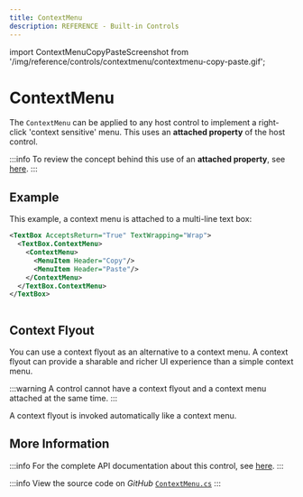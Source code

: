 ```yaml
---
title: ContextMenu
description: REFERENCE - Built-in Controls
---
```


import ContextMenuCopyPasteScreenshot from '/img/reference/controls/contextmenu/contextmenu-copy-paste.gif';

# ContextMenu

The `ContextMenu` can be applied to any host control to implement a right-click 'context sensitive' menu. This uses an **attached property** of the host control.

:::info
To review the concept behind this use of  an **attached property**, see [here](../../concepts/attached-property.md).
:::

## Example

This example, a context menu is attached to a multi-line text box:

```xml
<TextBox AcceptsReturn="True" TextWrapping="Wrap">
  <TextBox.ContextMenu>
    <ContextMenu>
      <MenuItem Header="Copy"/>
      <MenuItem Header="Paste"/>
    </ContextMenu>
  </TextBox.ContextMenu>     
</TextBox>
```

<img src={ContextMenuCopyPasteScreenshot} alt="" />

## Context Flyout

You can use a context flyout as an alternative to a context menu. A context flyout can provide a sharable and richer UI experience than a simple context menu.

:::warning
A control cannot have a context flyout and a context menu attached at the same time.
:::

A context flyout is invoked automatically like a context menu.

## More Information

:::info
For the complete API documentation about this control, see [here](https://api-docs.avaloniaui.net/docs/T_Avalonia_Controls_ContextMenu).
:::

:::info
View the source code on _GitHub_ [`ContextMenu.cs`](https://github.com/AvaloniaUI/Avalonia/blob/master/src/Avalonia.Controls/ContextMenu.cs)
:::

